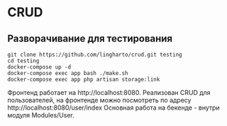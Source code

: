 # CRUD
## Разворачивание для тестирования

```
git clone https://github.com/lingharto/crud.git testing
cd testing
docker-compose up -d
docker-compose exec app bash ./make.sh
docker-compose exec app php artisan storage:link
```

Фронтенд работает на http://localhost:8080.
Реализован CRUD для пользователей, на фронтенде можно посмотреть по адресу http://localhost:8080/user/index
Основная работа на бекенде - внутри модуля Modules/User.
